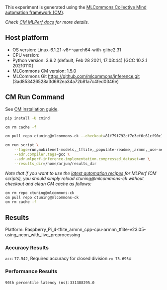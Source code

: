 This experiment is generated using the [MLCommons Collective Mind automation framework (CM)](https://github.com/mlcommons/ck).

*Check [CM MLPerf docs](https://github.com/mlcommons/ck/tree/master/docs/mlperf) for more details.*

## Host platform

* OS version: Linux-6.1.21-v8+-aarch64-with-glibc2.31
* CPU version: 
* Python version: 3.9.2 (default, Feb 28 2021, 17:03:44) 
[GCC 10.2.1 20210110]
* MLCommons CM version: 1.5.0
* MLCommons Git https://github.com/mlcommons/inference.git (3ad853426528a3d692ea34a72b81a7c4fed0346e)


## CM Run Command

See [CM installation guide](https://github.com/mlcommons/ck/blob/master/docs/installation.md).

```bash
pip install -U cmind

cm rm cache -f

cm pull repo ctuning@mlcommons-ck --checkout=81f79f792cf7e3ef6c61cf90c183b891f10435f9

cm run script \
	--tags=run,mobilenet-models,_tflite,_populate-readme,_armnn,_use-neon \
	--adr.compiler.tags=gcc \
	--adr.mlperf-inference-implementation.compressed_dataset=on \
	--results_dir=/home/arjun/results_dir
```
*Note that if you want to use the [latest automation recipes](https://access.cknowledge.org/playground/?action=scripts) for MLPerf (CM scripts),
 you should simply reload ctuning@mlcommons-ck without checkout and clean CM cache as follows:*

```bash
cm rm repo ctuning@mlcommons-ck
cm pull repo ctuning@mlcommons-ck
cm rm cache -f

```

## Results

Platform: Raspberry_Pi_4-tflite_armnn_cpp-cpu-armnn_tflite-v23.05-using_neon_with_live_preprocessing

### Accuracy Results 
`acc`: `77.542`, Required accuracy for closed division `>= 75.6954`

### Performance Results 
`90th percentile latency (ns)`: `331388295.0`
